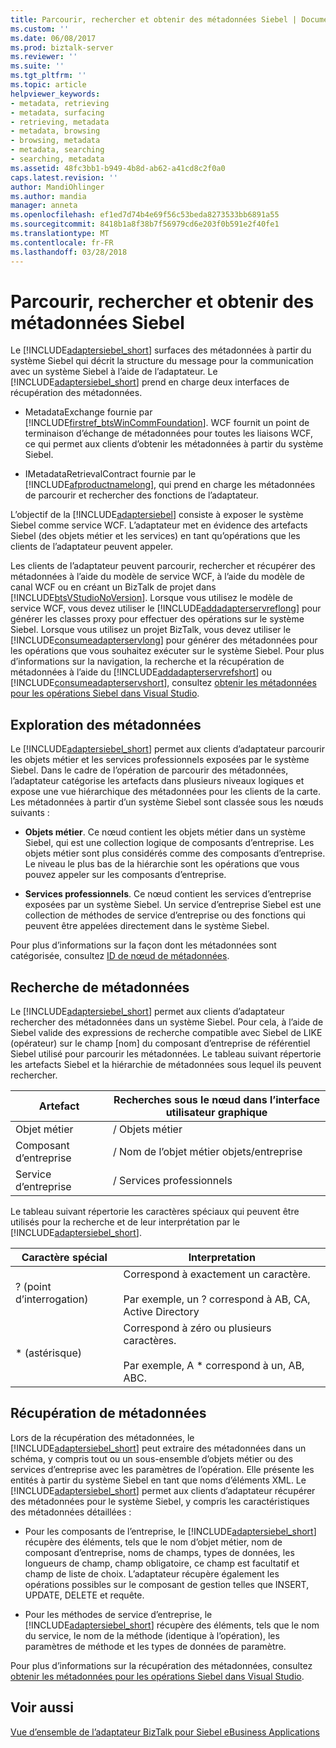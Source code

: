 ```yaml
---
title: Parcourir, rechercher et obtenir des métadonnées Siebel | Documents Microsoft
ms.custom: ''
ms.date: 06/08/2017
ms.prod: biztalk-server
ms.reviewer: ''
ms.suite: ''
ms.tgt_pltfrm: ''
ms.topic: article
helpviewer_keywords:
- metadata, retrieving
- metadata, surfacing
- retrieving, metadata
- metadata, browsing
- browsing, metadata
- metadata, searching
- searching, metadata
ms.assetid: 48fc3bb1-b949-4b8d-ab62-a41cd8c2f0a0
caps.latest.revision: ''
author: MandiOhlinger
ms.author: mandia
manager: anneta
ms.openlocfilehash: ef1ed7d74b4e69f56c53beda8273533bb6891a55
ms.sourcegitcommit: 8418b1a8f38b7f56979cd6e203f0b591e2f40fe1
ms.translationtype: MT
ms.contentlocale: fr-FR
ms.lasthandoff: 03/28/2018
---
```

# <a name="browse-search-and-get-siebel-metadata"></a>Parcourir, rechercher et obtenir des métadonnées Siebel
Le [!INCLUDE[adaptersiebel_short](../../includes/adaptersiebel-short-md.md)] surfaces des métadonnées à partir du système Siebel qui décrit la structure du message pour la communication avec un système Siebel à l’aide de l’adaptateur. Le [!INCLUDE[adaptersiebel_short](../../includes/adaptersiebel-short-md.md)] prend en charge deux interfaces de récupération des métadonnées.  
  
-   MetadataExchange fournie par [!INCLUDE[firstref_btsWinCommFoundation](../../includes/firstref-btswincommfoundation-md.md)]. WCF fournit un point de terminaison d’échange de métadonnées pour toutes les liaisons WCF, ce qui permet aux clients d’obtenir les métadonnées à partir du système Siebel.  
  
-   IMetadataRetrievalContract fournie par le [!INCLUDE[afproductnamelong](../../includes/afproductnamelong-md.md)], qui prend en charge les métadonnées de parcourir et rechercher des fonctions de l’adaptateur.  
  
 L’objectif de la [!INCLUDE[adaptersiebel](../../includes/adaptersiebel-md.md)] consiste à exposer le système Siebel comme service WCF. L’adaptateur met en évidence des artefacts Siebel (des objets métier et les services) en tant qu’opérations que les clients de l’adaptateur peuvent appeler.  
  
 Les clients de l’adaptateur peuvent parcourir, rechercher et récupérer des métadonnées à l’aide du modèle de service WCF, à l’aide du modèle de canal WCF ou en créant un BizTalk de projet dans [!INCLUDE[btsVStudioNoVersion](../../includes/btsvstudionoversion-md.md)]. Lorsque vous utilisez le modèle de service WCF, vous devez utiliser le [!INCLUDE[addadapterservreflong](../../includes/addadapterservreflong-md.md)] pour générer les classes proxy pour effectuer des opérations sur le système Siebel. Lorsque vous utilisez un projet BizTalk, vous devez utiliser le [!INCLUDE[consumeadapterservlong](../../includes/consumeadapterservlong-md.md)] pour générer des métadonnées pour les opérations que vous souhaitez exécuter sur le système Siebel. Pour plus d’informations sur la navigation, la recherche et la récupération de métadonnées à l’aide du [!INCLUDE[addadapterservrefshort](../../includes/addadapterservrefshort-md.md)] ou [!INCLUDE[consumeadapterservshort](../../includes/consumeadapterservshort-md.md)], consultez [obtenir les métadonnées pour les opérations Siebel dans Visual Studio](../../adapters-and-accelerators/adapter-siebel/get-metadata-for-siebel-operations-in-visual-studio.md).  
  
## <a name="browsing-metadata"></a>Exploration des métadonnées  
 Le [!INCLUDE[adaptersiebel_short](../../includes/adaptersiebel-short-md.md)] permet aux clients d’adaptateur parcourir les objets métier et les services professionnels exposées par le système Siebel. Dans le cadre de l’opération de parcourir des métadonnées, l’adaptateur catégorise les artefacts dans plusieurs niveaux logiques et expose une vue hiérarchique des métadonnées pour les clients de la carte. Les métadonnées à partir d’un système Siebel sont classée sous les nœuds suivants :  
  
-   **Objets métier**. Ce nœud contient les objets métier dans un système Siebel, qui est une collection logique de composants d’entreprise. Les objets métier sont plus considérés comme des composants d’entreprise. Le niveau le plus bas de la hiérarchie sont les opérations que vous pouvez appeler sur les composants d’entreprise.  
  
-   **Services professionnels**. Ce nœud contient les services d’entreprise exposées par un système Siebel. Un service d’entreprise Siebel est une collection de méthodes de service d’entreprise ou des fonctions qui peuvent être appelées directement dans le système Siebel.  
  
 Pour plus d’informations sur la façon dont les métadonnées sont catégorisée, consultez [ID de nœud de métadonnées](../../adapters-and-accelerators/adapter-siebel/metadata-node-ids1.md).  
  
## <a name="searching-metadata"></a>Recherche de métadonnées  
 Le [!INCLUDE[adaptersiebel_short](../../includes/adaptersiebel-short-md.md)] permet aux clients d’adaptateur rechercher des métadonnées dans un système Siebel. Pour cela, à l’aide de Siebel valide des expressions de recherche compatible avec Siebel de LIKE (opérateur) sur le champ [nom] du composant d’entreprise de référentiel Siebel utilisé pour parcourir les métadonnées. Le tableau suivant répertorie les artefacts Siebel et la hiérarchie de métadonnées sous lequel ils peuvent rechercher.  
  
|Artefact|Recherches sous le nœud dans l’interface utilisateur graphique|  
|--------------|----------------------------------------|  
|Objet métier|/ Objets métier|  
|Composant d’entreprise|/ Nom de l’objet métier objets/entreprise|  
|Service d’entreprise|/ Services professionnels|  
  
 Le tableau suivant répertorie les caractères spéciaux qui peuvent être utilisés pour la recherche et de leur interprétation par le [!INCLUDE[adaptersiebel_short](../../includes/adaptersiebel-short-md.md)].  
  
|Caractère spécial|Interpretation|  
|-----------------------|--------------------|  
|? (point d’interrogation)|Correspond à exactement un caractère.<br /><br /> Par exemple, un ? correspond à AB, CA, Active Directory|  
|* (astérisque)|Correspond à zéro ou plusieurs caractères.<br /><br /> Par exemple, A * correspond à un, AB, ABC.|  
  
## <a name="retrieving-metadata"></a>Récupération de métadonnées  
 Lors de la récupération des métadonnées, le [!INCLUDE[adaptersiebel_short](../../includes/adaptersiebel-short-md.md)] peut extraire des métadonnées dans un schéma, y compris tout ou un sous-ensemble d’objets métier ou des services d’entreprise avec les paramètres de l’opération. Elle présente les entités à partir du système Siebel en tant que noms d’éléments XML. Le [!INCLUDE[adaptersiebel_short](../../includes/adaptersiebel-short-md.md)] permet aux clients d’adaptateur récupérer des métadonnées pour le système Siebel, y compris les caractéristiques des métadonnées détaillées :  
  
-   Pour les composants de l’entreprise, le [!INCLUDE[adaptersiebel_short](../../includes/adaptersiebel-short-md.md)] récupère des éléments, tels que le nom d’objet métier, nom de composant d’entreprise, noms de champs, types de données, les longueurs de champ, champ obligatoire, ce champ est facultatif et champ de liste de choix. L’adaptateur récupère également les opérations possibles sur le composant de gestion telles que INSERT, UPDATE, DELETE et requête.  
  
-   Pour les méthodes de service d’entreprise, le [!INCLUDE[adaptersiebel_short](../../includes/adaptersiebel-short-md.md)] récupère des éléments, tels que le nom du service, le nom de la méthode (identique à l’opération), les paramètres de méthode et les types de données de paramètre.  
  
 Pour plus d’informations sur la récupération des métadonnées, consultez [obtenir les métadonnées pour les opérations Siebel dans Visual Studio](../../adapters-and-accelerators/adapter-siebel/get-metadata-for-siebel-operations-in-visual-studio.md).  
  
## <a name="see-also"></a>Voir aussi  
 [Vue d’ensemble de l’adaptateur BizTalk pour Siebel eBusiness Applications](../../adapters-and-accelerators/adapter-siebel/overview-of-biztalk-adapter-for-siebel-ebusiness-applications.md)